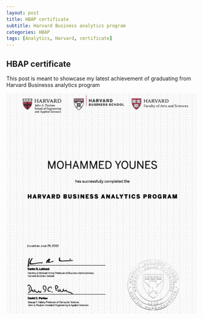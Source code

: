 ```yaml
---
layout: post
title: HBAP certificate
subtitle: Harvard Business analytics program
categories: HBAP
tags: [Analytics, Harvard, certificate]
---
```


## HBAP certificate

This post is meant to showcase my latest achievement of graduating from Harvard Businesss analytics program 


![datacamp certification](/assets/images/banners/analytics.JPG)

